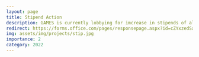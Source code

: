```yaml
---
layout: page
title: Stipend Action
description: GAMES is currently lobbying for imcrease in stipends of all the graduate students in the department.
redirect: https://forms.office.com/pages/responsepage.aspx?id=cZYxzedSaEqvqfz4-J8J6oydnPjA1oZGgxkP8XXpNhdUNTNROUxBOFdMQTRHQ1kwNjkzM0dIMDlOMCQlQCN0PWcu
img: assets/img/projects/stip.jpg
importance: 2
category: 2022
---
```

